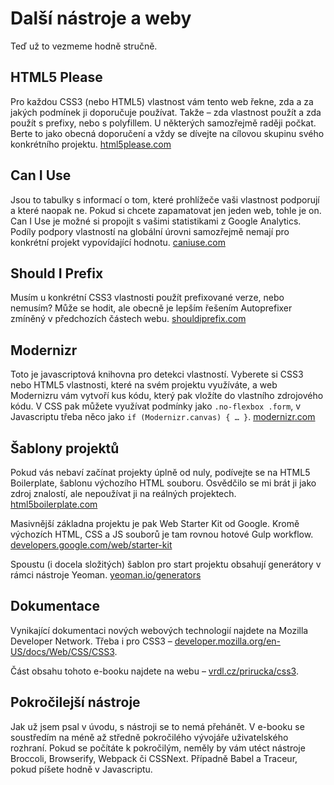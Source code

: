 # Další nástroje a weby

Teď už to vezmeme hodně stručně.

## HTML5 Please

Pro každou CSS3 (nebo HTML5) vlastnost vám tento web řekne, zda a za jakých podmínek ji doporučuje používat. Takže – zda vlastnost použít a zda použít s prefixy, nebo s polyfillem. U některých samozřejmě raději počkat. Berte to jako obecná doporučení a vždy se dívejte na cílovou skupinu svého konkrétního projektu. [html5please.com](http://html5please.com)


## Can I Use

Jsou to tabulky s informací o tom, které prohlížeče vaši vlastnost podporují a které naopak ne. Pokud si chcete zapamatovat jen jeden web, tohle je on. Can I Use je možné si propojit s vašimi statistikami z Google Analytics. Podíly podpory vlastností na globální úrovni samozřejmě nemají pro konkrétní projekt vypovídající hodnotu. [caniuse.com](http://caniuse.com)


## Should I Prefix

Musím u konkrétní CSS3 vlastnosti použít prefixované verze, nebo nemusím? Může se hodit, ale obecně je lepším řešením Autoprefixer zmíněný v předchozích částech webu. [shouldiprefix.com](http://shouldiprefix.com)

## Modernizr

Toto je javascriptová knihovna pro detekci vlastností. Vyberete si CSS3 nebo HTML5 vlastnosti, které na svém projektu využíváte, a web Modernizru vám vytvoří kus kódu, který pak vložíte do vlastního zdrojového kódu. V CSS pak můžete využívat podmínky jako `.no-flexbox .form`, v Javascriptu třeba něco jako `if (Modernizr.canvas) { … }`. [modernizr.com](http://modernizr.com)

## Šablony projektů

Pokud vás nebaví začínat projekty úplně od nuly, podívejte se na HTML5 Boilerplate, šablonu výchozího HTML souboru. Osvědčilo se mi brát ji jako zdroj znalostí, ale nepoužívat ji na reálných projektech. [html5boilerplate.com](https://html5boilerplate.com)

Masivnější základna projektu je pak Web Starter Kit od Google. Kromě výchozích HTML, CSS a JS souborů je tam rovnou hotové Gulp workflow. [developers.google.com/web/starter-kit](https://developers.google.com/web/starter-kit/)

Spoustu (i docela složitých) šablon pro start projektu obsahují generátory v rámci nástroje Yeoman. [yeoman.io/generators](http://yeoman.io/generators/)

## Dokumentace

Vynikající dokumentaci nových webových technologií najdete na Mozilla Developer Network. Třeba i pro CSS3 – [developer.mozilla.org/en-US/docs/Web/CSS/CSS3](https://developer.mozilla.org/en-US/docs/Web/CSS/CSS3).

Část obsahu tohoto e-booku najdete na webu – [vrdl.cz/prirucka/css3](http://www.vzhurudolu.cz/prirucka/css3).

## Pokročilejší nástroje

Jak už jsem psal v úvodu, s nástroji se to nemá přehánět. V e-booku se soustředím na méně až středně pokročilého vývojáře uživatelského rozhraní. Pokud se počítáte k pokročilým, neměly by vám utéct nástroje Broccoli, Browserify, Webpack či CSSNext. Případně Babel a Traceur, pokud píšete hodně v Javascriptu.
